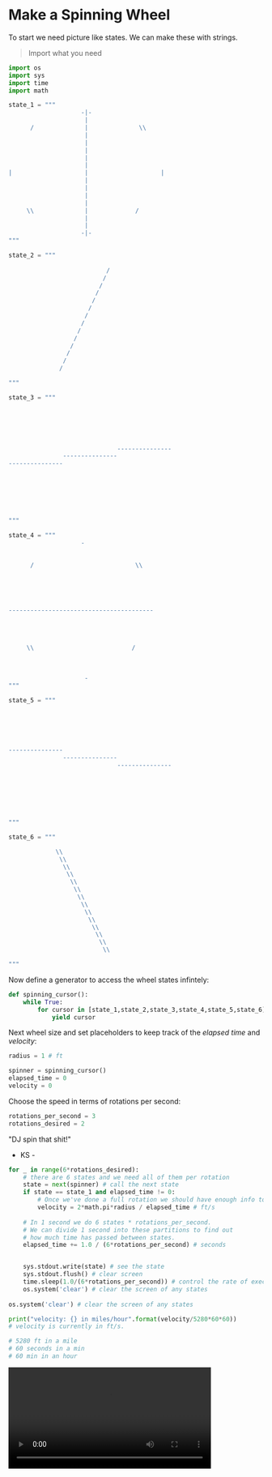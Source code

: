 # Make a Spinning Wheel

To start we need picture like states. We can make these with strings.

> Import what you need
```python
import os
import sys
import time
import math
```

```python
state_1 = """
                    -|-
                     |
      /              |              \\
                     |
                     |
                     |
                     |
                     |
|                    |                    |
                     |
                     |
                     |
                     |
     \\              |             /
                     |
                     |
                    -|-
"""
```
```python
state_2 = """
              
                           /
                          /
                         /
                        /
                       /
                      /
                     /
                    /
                   /
                  /
                 /
                /
               /
              /

""" 
```
```python
state_3 = """



     

                                                            
                              ---------------
               ---------------
---------------







"""
```
```python
state_4 = """
                    -

                                         
      /                            \\
                     
                     
                     
                     
                     
----------------------------------------
                     
                     
                     
                     
     \\                           /
                     
                     
                     
                     -
"""
```
```python
state_5 = """






---------------
               ---------------
                              ---------------







"""
```
```python
state_6 = """

             \\
              \\
               \\
                \\
                 \\
                  \\
                   \\
                    \\
                     \\
                      \\
                       \\
                        \\
                         \\
                          \\

""" 
```

Now define a generator to access the wheel states infintely:
```python
def spinning_cursor():
    while True:
        for cursor in [state_1,state_2,state_3,state_4,state_5,state_6]:
            yield cursor

```

Next wheel size and set placeholders to keep track of the *elapsed time* and *velocity*:
```python
radius = 1 # ft

spinner = spinning_cursor()
elapsed_time = 0
velocity = 0
```

Choose the speed in terms of rotations per second:
```python
rotations_per_second = 3
rotations_desired = 2
```

"DJ spin that shit!"
- KS -

```python
for _ in range(6*rotations_desired): 
    # there are 6 states and we need all of them per rotation
    state = next(spinner) # call the next state
    if state == state_1 and elapsed_time != 0:
        # Once we've done a full rotation we should have enough info to calculate the velocity
        velocity = 2*math.pi*radius / elapsed_time # ft/s 
    
    # In 1 second we do 6 states * rotations_per_second.
    # We can divide 1 second into these partitions to find out 
    # how much time has passed between states.
    elapsed_time += 1.0 / (6*rotations_per_second) # seconds


    sys.stdout.write(state) # see the state
    sys.stdout.flush() # clear screen
    time.sleep(1.0/(6*rotations_per_second)) # control the rate of execution
    os.system('clear') # clear the screen of any states
    
os.system('clear') # clear the screen of any states 

print("velocity: {} in miles/hour".format(velocity/5280*60*60))
# velocity is currently in ft/s.

# 5280 ft in a mile 
# 60 seconds in a min
# 60 min in an hour

```

<video width="400" controls>
  <source src="/algorithms/python/wheel/wheel.mp4" type="video/mp4">
  Your browser does not support HTML5 video.
</video>